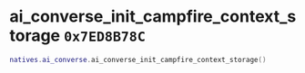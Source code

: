 # ai_converse_init_campfire_context_storage `0x7ED8B78C`

```lua
natives.ai_converse.ai_converse_init_campfire_context_storage()
```